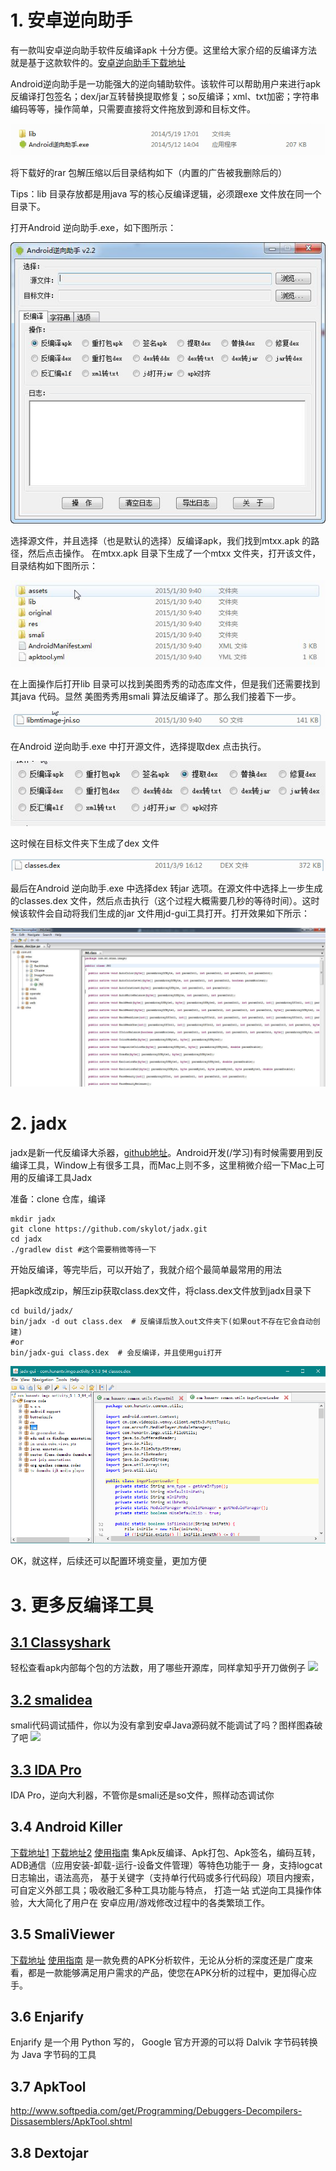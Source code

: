# 1. 安卓逆向助手

有一款叫安卓逆向助手软件反编译apk 十分方便。这里给大家介绍的反编译方法就是基于这款软件的。[安卓逆向助手下载地址](http://pan.baidu.com/s/1eQkvlvW)

Android逆向助手是一功能强大的逆向辅助软件。该软件可以帮助用户来进行apk反编译打包签名；dex/jar互转替换提取修复；so反编译；xml、txt加密；字符串编码等等，操作简单，只需要直接将文件拖放到源和目标文件。

![](img/反编译34.png)

将下载好的rar 包解压缩以后目录结构如下（内置的广告被我删除后的）

Tips：lib 目录存放都是用java 写的核心反编译逻辑，必须跟exe 文件放在同一个目录下。

打开Android 逆向助手.exe，如下图所示：

![](img/反编译28.png)

选择源文件，并且选择（也是默认的选择）反编译apk，我们找到mtxx.apk 的路径，然后点击操作。
在mtxx.apk 目录下生成了一个mtxx 文件夹，打开该文件，目录结构如下图所示：

![](img/反编译29.png)

在上面操作后打开lib 目录可以找到美图秀秀的动态库文件，但是我们还需要找到其java 代码。显然
美图秀秀用smali 算法反编译了。那么我们接着下一步。

![](img/反编译30.png)

在Android 逆向助手.exe 中打开源文件，选择提取dex 点击执行。

![](img/反编译31.png)

这时候在目标文件夹下生成了dex 文件

![](img/反编译32.png)

最后在Android 逆向助手.exe 中选择dex 转jar 选项。在源文件中选择上一步生成的classes.dex 文件，然后点击执行（这个过程大概需要几秒的等待时间）。这时候该软件会自动将我们生成的jar 文件用jd-gui工具打开。打开效果如下所示：

![](img/反编译33.png)

# 2.  jadx

jadx是新一代反编译大杀器，[github地址](https://github.com/skylot/jadx)。Android开发(/学习)有时候需要用到反编译工具，Window上有很多工具，而Mac上则不多，这里稍微介绍一下Mac上可用的反编译工具Jadx

准备：clone 仓库，编译

```
mkdir jadx
git clone https://github.com/skylot/jadx.git
cd jadx
./gradlew dist #这个需要稍微等待一下
```

开始反编译，等完毕后，可以开始了，我就介绍个最简单最常用的用法

把apk改成zip，解压zip获取class.dex文件，将class.dex文件放到jadx目录下

```
cd build/jadx/
bin/jadx -d out class.dex  # 反编译后放入out文件夹下(如果out不存在它会自动创建)
#or
bin/jadx-gui class.dex  # 会反编译，并且使用gui打开
```

![](img/jadx.png)

OK，就这样，后续还可以配置环境变量，更加方便

# 3. 更多反编译工具

## [3.1 Classyshark](https://github.com/google/android-classyshark)
  轻松查看apk内部每个包的方法数，用了哪些开源库，同样拿知乎开刀做例子
  ![](http://mmbiz.qpic.cn/mmbiz_png/ujaEPeJyrxuNRTeFDkIah7qODoDo8NcGAibsUVf5O06NqT1hIwycIazPwj1ialxvic3iaMOzhF05yRibO6qiaNGI045w/640?wx_fmt=png&tp=webp&wxfrom=5&wx_lazy=1)

## [3.2 smalidea](https://github.com/JesusFreke/smali/wiki/smalidea)
  smali代码调试插件，你以为没有拿到安卓Java源码就不能调试了吗？图样图森破了吧
  ![](http://mmbiz.qpic.cn/mmbiz_png/ujaEPeJyrxuNRTeFDkIah7qODoDo8NcGXSuX43NWccCGmVZxNbfEgL75EgY9nYwYJqNNDTeE04RHrHnvlRf2FA/640?wx_fmt=png&tp=webp&wxfrom=5&wx_lazy=1)

## [3.3 IDA Pro](https://www.hex-rays.com/products/ida/)
  IDA Pro，逆向大利器，不管你是smali还是so文件，照样动态调试你

## 3.4 Android Killer 
[下载地址1](http://www.pd521.com/thread-136-1-1.html) [下载地址2](https://pan.baidu.com/share/home?uk=4099707276#category/type=6) [使用指南](http://www.pd521.com/thread-509-1-1.html)
集Apk反编译、Apk打包、Apk签名，编码互转， ADB通信（应用安装-卸载-运行-设备文件管理）等特色功能于一 身，支持logcat日志输出，语法高亮， 基于关键字（支持单行代码或多行代码段）项目内搜索， 可自定义外部工具；吸收融汇多种工具功能与特点， 打造一站 式逆向工具操作体验，大大简化了用户在 安卓应用/游戏修改过程中的各类繁琐工作。

## 3.5 SmaliViewer 
[下载地址](http://blog.avlyun.com/wp-content/uploads/2014/04/SmaliViewer.zip) [使用指南](http://blog.avlyun.com/show/%E3%80%8Asv%E7%94%A8%E6%88%B7%E6%8C%87%E5%8D%97%E3%80%8B/)
是一款免费的APK分析软件，无论从分析的深度还是广度来看，都是一款能够满足用户需求的产品，使您在APK分析的过程中，更加得心应手。

## 3.6 Enjarify
Enjarify 是一个用 Python 写的， Google 官方开源的可以将 Dalvik 字节码转换为 Java 字节码的工具

## 3.7 ApkTool

http://www.softpedia.com/get/Programming/Debuggers-Decompilers-Dissasemblers/ApkTool.shtml

## 3.8 Dextojar

